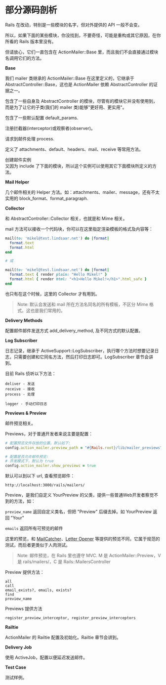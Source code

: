 # 部分源码剖析

Rails 在改动，特别是一些模块的名字，但对外提供的 API 一般不会变。

所以，如果下面的某些模块，你没找到，不要奇怪，可能是重构或其它原因，在你所看的 Rails 版本里没有。

但请放心，它们一直包含在 ActionMailer::Base 里，而且我们不会直接通过模块名调用它们的方法。

**Base**

我们 mailer 类继承的 ActionMailer::Base 在这里定义的，它继承于 AbstractController::Base，这也是 ActionMailer 依赖 AbstractController 的证据之一。

包含了一些自身及 AbstractController 的模块，尽管有的模块它并没有使用到，而是为了让它的子类(我们的 mailer 类)能够"更好用、更实用"。

包含了一些默认配置 default_params.

注册拦截器(interceptor)或观察者(observer)。

请求到邮件处理 process.

定义了 attachments、default、headers、mail、receive 等常用方法。

创建邮件实例  
又因为 include 了下面的模块，所以这个实例可以使用其它下面模块所定义的方法。

**Mail Helper**

几个邮件相关的 Helper 方法。如：attachments、mailer、message，还有不太实用的 block_format、format_paragraph.

**Collector**

和 AbstractController::Collector 相关，也就是和 Mime 相关。

mail 方法可以接收一个代码块，你可以在这里指定渲染模板的格式及内容等：

```ruby
mail(to: 'mikel@test.lindsaar.net') do |format|
  format.text
  format.html
end

# 或

mail(to: 'mikel@test.lindsaar.net') do |format|
  format.text { render plain: "Hello Mikel!" }
  format.html { render html: "<h1>Hello Mikel!</h1>".html_safe }
end
```

也只有在这个时候，这里的 Collector 才有用到。

> Note: 默认会发送和 mail 所在方法名同名的所有模板，不区分 Mime 格式。这也是我们常用的。

**Delivery Methods**

配置邮件邮件发送方式 add_delivery_method, 及不同方式的默认配置。

**Log Subscriber**

日志记录，继承于 ActiveSupport::LogSubscriber，执行哪个方法时想要记录日志，只需要创建和它同名方法，然后打印日志即可。LogSubscriber 章节会讲到。

目前 Rails 侦听以下方法：

```
deliver - 发送
receive - 接收
process - 处理

logger - 手动打印日志
```

**Previews & Preview**

邮件预览相关。

Previews，对于普通开发者来说主要是配置：

```ruby
# 配置预览文件存放的位置，默认如下:
config.action_mailer.preview_path = "#{Rails.root}/lib/mailer_previews"

# 配置是否允许邮件预览:
# 开发模式下，默认为 true
config.action_mailer.show_previews = true
```

默认可以到以下 url, 查看预览邮件：

```
http://localhost:3000/rails/mailers/
```

Preview，是我们自定义 YourPreview 的父类，提供一些普通Web开发者察觉不到的方法，如：

`preview_name` 返回自定义类名，但把 "Preview" 后缀去掉。如 YourPreview 返回 "Your"

`emails` 返回所有可预览的邮件

这里的预览，和 [MailCatcher](https://github.com/sj26/mailcatcher)、[Letter Opener](https://github.com/ryanb/letter_opener) 等提供的预览不同，它属于规范的测试，而后者更类似于人肉测试。

> Note: 邮件预览，在 Rails 里也遵守 MVC. M 是 ActionMailer::Preview，V 是 rails/mailers/，C 是 Rails::MailersController

Preview 提供方法：

```
all
call
email_exists?, emails, exists?
find
preview_name
```

Previews 提供方法

```
register_preview_interceptor, register_preview_interceptors
```

**Railtie**

ActionMailer 的 Railtie 配置及初始化。Railtie 章节会讲到。

**Delivery Job**

使用 ActiveJob，配置以便延迟发送邮件。

**Test Case**

测试样例。
